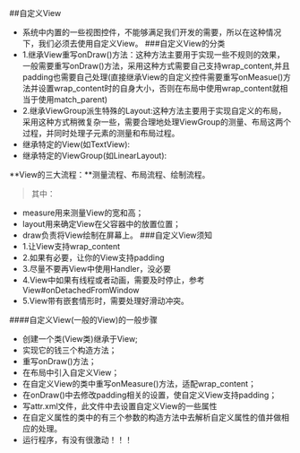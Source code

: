 ##自定义View
* 系统中内置的一些视图控件，不能够满足我们开发的需要，所以在这种情况下，我们必须去使用自定义View。
###自定义View的分类
* 1.继承View重写onDraw()方法：这种方法主要用于实现一些不规则的效果，一般需要重写onDraw()方法，采用这种方式需要自己支持wrap_content,并且padding也需要自己处理(直接继承View的自定义控件需要重写onMeasue()方法并设置wrap_content时的自身大小，否则在布局中使用wrap_content就相当于使用match_parent)
* 2.继承ViewGroup派生特殊的Layout:这种方法主要用于实现自定义的布局，采用这种方式稍微复杂一些，需要合理地处理ViewGroup的测量、布局这两个过程，并同时处理子元素的测量和布局过程。 
* 继承特定的View(如TextView):
* 继承特定的ViewGroup(如LinearLayout):

**View的三大流程：**测量流程、布局流程、绘制流程。
>其中：
* measure用来测量View的宽和高；
* layout用来确定View在父容器中的放置位置；
* draw负责将View绘制在屏幕上。
###自定义View须知
* 1.让View支持wrap_content
* 2.如果有必要，让你的View支持padding 
* 3.尽量不要再View中使用Handler，没必要
* 4.View中如果有线程或者动画，需要及时停止，参考View#onDetachedFromWindow
* 5.View带有嵌套情形时，需要处理好滑动冲突。

####自定义View(一般的View)的一般步骤
* 创建一个类(View类)继承于View;
* 实现它的钱三个构造方法；
* 重写onDraw()方法；
* 在布局中引入自定义View；
* 在自定义View的类中重写onMeasure()方法，适配wrap_content；
* 在onDraw()中去修改padding相关的设置，使自定义View支持padding；
* 写attr.xml文件，此文件中去设置自定义View的一些属性
* 在自定义属性的类中的有三个参数的构造方法中去解析自定义属性的值并做相应的处理。
* 运行程序，有没有很激动！！！
